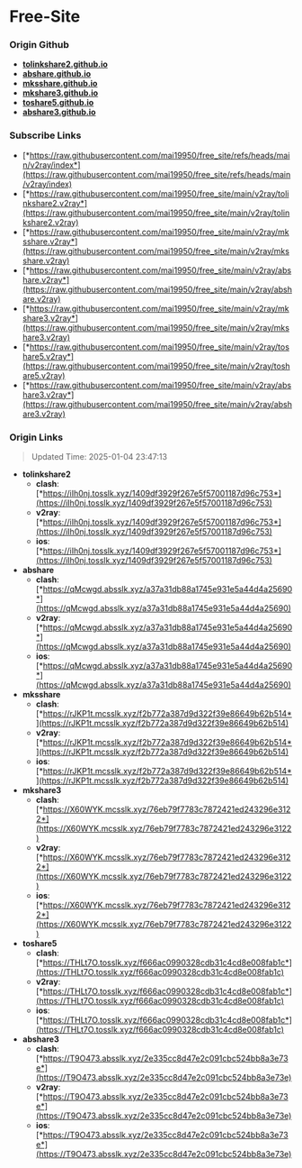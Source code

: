 # Free-Site

### Origin Github

- [**tolinkshare2.github.io**](https://github.com/tolinkshare2/tolinkshare2.github.io)
- [**abshare.github.io**](https://github.com/abshare/abshare.github.io)
- [**mksshare.github.io**](https://github.com/mksshare/mksshare.github.io)
- [**mkshare3.github.io**](https://github.com/mkshare3/mkshare3.github.io)
- [**toshare5.github.io**](https://github.com/toshare5/toshare5.github.io)
- [**abshare3.github.io**](https://github.com/abshare3/abshare3.github.io)

### Subscribe Links

- [*https://raw.githubusercontent.com/mai19950/free_site/refs/heads/main/v2ray/index*](https://raw.githubusercontent.com/mai19950/free_site/refs/heads/main/v2ray/index)
- [*https://raw.githubusercontent.com/mai19950/free_site/main/v2ray/tolinkshare2.v2ray*](https://raw.githubusercontent.com/mai19950/free_site/main/v2ray/tolinkshare2.v2ray)
- [*https://raw.githubusercontent.com/mai19950/free_site/main/v2ray/mksshare.v2ray*](https://raw.githubusercontent.com/mai19950/free_site/main/v2ray/mksshare.v2ray)
- [*https://raw.githubusercontent.com/mai19950/free_site/main/v2ray/abshare.v2ray*](https://raw.githubusercontent.com/mai19950/free_site/main/v2ray/abshare.v2ray)
- [*https://raw.githubusercontent.com/mai19950/free_site/main/v2ray/mkshare3.v2ray*](https://raw.githubusercontent.com/mai19950/free_site/main/v2ray/mkshare3.v2ray)
- [*https://raw.githubusercontent.com/mai19950/free_site/main/v2ray/toshare5.v2ray*](https://raw.githubusercontent.com/mai19950/free_site/main/v2ray/toshare5.v2ray)
- [*https://raw.githubusercontent.com/mai19950/free_site/main/v2ray/abshare3.v2ray*](https://raw.githubusercontent.com/mai19950/free_site/main/v2ray/abshare3.v2ray)

### Origin Links

> Updated Time: 2025-01-04 23:47:13

- **tolinkshare2**
  - **clash**: [*https://iIh0nj.tosslk.xyz/1409df3929f267e5f57001187d96c753*](https://iIh0nj.tosslk.xyz/1409df3929f267e5f57001187d96c753)
  - **v2ray**: [*https://iIh0nj.tosslk.xyz/1409df3929f267e5f57001187d96c753*](https://iIh0nj.tosslk.xyz/1409df3929f267e5f57001187d96c753)
  - **ios**: [*https://iIh0nj.tosslk.xyz/1409df3929f267e5f57001187d96c753*](https://iIh0nj.tosslk.xyz/1409df3929f267e5f57001187d96c753)
- **abshare**
  - **clash**: [*https://qMcwgd.absslk.xyz/a37a31db88a1745e931e5a44d4a25690*](https://qMcwgd.absslk.xyz/a37a31db88a1745e931e5a44d4a25690)
  - **v2ray**: [*https://qMcwgd.absslk.xyz/a37a31db88a1745e931e5a44d4a25690*](https://qMcwgd.absslk.xyz/a37a31db88a1745e931e5a44d4a25690)
  - **ios**: [*https://qMcwgd.absslk.xyz/a37a31db88a1745e931e5a44d4a25690*](https://qMcwgd.absslk.xyz/a37a31db88a1745e931e5a44d4a25690)
- **mksshare**
  - **clash**: [*https://rJKP1t.mcsslk.xyz/f2b772a387d9d322f39e86649b62b514*](https://rJKP1t.mcsslk.xyz/f2b772a387d9d322f39e86649b62b514)
  - **v2ray**: [*https://rJKP1t.mcsslk.xyz/f2b772a387d9d322f39e86649b62b514*](https://rJKP1t.mcsslk.xyz/f2b772a387d9d322f39e86649b62b514)
  - **ios**: [*https://rJKP1t.mcsslk.xyz/f2b772a387d9d322f39e86649b62b514*](https://rJKP1t.mcsslk.xyz/f2b772a387d9d322f39e86649b62b514)
- **mkshare3**
  - **clash**: [*https://X60WYK.mcsslk.xyz/76eb79f7783c7872421ed243296e3122*](https://X60WYK.mcsslk.xyz/76eb79f7783c7872421ed243296e3122)
  - **v2ray**: [*https://X60WYK.mcsslk.xyz/76eb79f7783c7872421ed243296e3122*](https://X60WYK.mcsslk.xyz/76eb79f7783c7872421ed243296e3122)
  - **ios**: [*https://X60WYK.mcsslk.xyz/76eb79f7783c7872421ed243296e3122*](https://X60WYK.mcsslk.xyz/76eb79f7783c7872421ed243296e3122)
- **toshare5**
  - **clash**: [*https://THLt7O.tosslk.xyz/f666ac0990328cdb31c4cd8e008fab1c*](https://THLt7O.tosslk.xyz/f666ac0990328cdb31c4cd8e008fab1c)
  - **v2ray**: [*https://THLt7O.tosslk.xyz/f666ac0990328cdb31c4cd8e008fab1c*](https://THLt7O.tosslk.xyz/f666ac0990328cdb31c4cd8e008fab1c)
  - **ios**: [*https://THLt7O.tosslk.xyz/f666ac0990328cdb31c4cd8e008fab1c*](https://THLt7O.tosslk.xyz/f666ac0990328cdb31c4cd8e008fab1c)
- **abshare3**
  - **clash**: [*https://T9O473.absslk.xyz/2e335cc8d47e2c091cbc524bb8a3e73e*](https://T9O473.absslk.xyz/2e335cc8d47e2c091cbc524bb8a3e73e)
  - **v2ray**: [*https://T9O473.absslk.xyz/2e335cc8d47e2c091cbc524bb8a3e73e*](https://T9O473.absslk.xyz/2e335cc8d47e2c091cbc524bb8a3e73e)
  - **ios**: [*https://T9O473.absslk.xyz/2e335cc8d47e2c091cbc524bb8a3e73e*](https://T9O473.absslk.xyz/2e335cc8d47e2c091cbc524bb8a3e73e)
